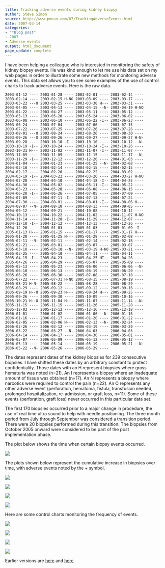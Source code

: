 ```yaml
---
title: Tracking adverse events during kidney biopsy
author: Steve Simon
source: http://www.pmean.com/07/TrackingAdverseEvents.html
date: 2007-03-14
categories:
- "*Blog post"
- 2007
- Adverse events
output: html_document
page_update: complete
---
```


I have been helping a colleague who is interested in monitoring the safety of kidney biopsy events. He was kind enough to let me use his data set on my web pages in order to illustrate some new methods for monitoring adverse events. This data set allows you to see some examples of the use of control charts to track adverse events. Here is the raw data.

```
2003-01-12 ---- 2003-01-28 ---- 2003-02-01 ---- 2003-02-14 ----
2003-02-14 ---- 2003-02-15 H-NO 2003-03-09 ---- 2003-03-17 ----
2003-03-22 ---O 2003-03-25 ---- 2003-03-30 H--- 2003-03-31 ----  
2003-04-05 ---- 2003-04-13 ---- 2003-04-15 --N- 2003-04-19 H-NO
2003-04-22 ---- 2003-04-27 ---- 2003-05-11 ---- 2003-05-12 ----
2003-05-13 ---- 2003-05-20 ---- 2003-05-24 ---- 2003-06-02 ----
2003-06-08 ---- 2003-06-10 ---- 2003-06-22 -I-- 2003-06-23 ----
2003-06-24 ---- 2003-07-04 ---- 2003-07-06 ---- 2003-07-15 ----
2003-07-22 ---- 2003-07-25 ---- 2003-07-26 ---- 2003-07-26 ----
2003-08-01 ---O 2003-08-24 ---- 2003-08-26 ---- 2003-08-30 ----
2003-09-26 ---O 2003-09-26 ---- 2003-09-27 ---- 2003-09-27 H-N-
2003-09-28 ---- 2003-10-10 -I-- 2003-10-10 ---- 2003-10-12 --N-
2003-10-19 -I-- 2003-10-24 ---- 2003-10-24 -I-- 2003-10-26 ----
2003-10-31 H--- 2003-11-02 ---- 2003-11-07 -I-- 2003-11-07 ----
2003-11-09 ---- 2003-11-09 ---- 2003-11-15 ---- 2003-11-17 --N-
2003-11-29 -I-- 2003-12-12 ---- 2003-12-20 ---- 2004-01-03 ----
2004-01-04 ---- 2004-01-23 ---- 2004-01-25 --N- 2004-02-08 ----
2004-02-10 ---- 2004-02-14 ---- 2004-02-15 ---- 2004-02-15 ----
2004-02-17 ---- 2004-02-20 ---- 2004-02-22 ---- 2004-03-02 ----
2004-03-19 -I-- 2004-03-22 ---- 2004-03-26 ---- 2004-03-27 H-NO
2004-03-28 ---- 2004-04-10 ---- 2004-04-18 -I-- 2004-04-25 ----
2004-04-30 ---- 2004-05-02 ---- 2004-05-11 -I-- 2004-05-22 ----
2004-05-23 ---- 2004-05-28 ---- 2004-06-08 ---- 2004-06-15 ----
2004-06-20 -I-- 2004-06-26 ---- 2004-07-05 ---- 2004-07-09 ----
2004-07-09 ---- 2004-07-11 -I-- 2004-07-13 ---- 2004-07-24 ----
2004-07-30 ---- 2004-08-01 ---- 2004-08-01 -I-- 2004-08-06 H---
2004-08-07 --N- 2004-08-10 ---- 2004-08-13 ---- 2004-09-05 ----
2004-09-12 ---- 2004-09-21 ---- 2004-10-08 ---- 2004-10-12 ----
2004-10-13 ---- 2004-10-22 ---- 2004-11-02 ---- 2004-11-07 H-NO
2004-11-14 ---- 2004-11-28 -I-- 2004-11-29 ---- 2004-12-07 ----
2004-12-10 -I-- 2004-12-12 ---- 2004-12-13 ---- 2004-12-26 ----
2004-12-26 ---- 2005-01-03 ---- 2005-01-03 ---- 2005-01-09 -I--
2005-01-13 H--- 2005-01-15 ---- 2005-01-17 ---- 2005-01-17 H---
2005-01-20 ---- 2005-01-25 H--- 2005-01-28 ---- 2005-02-08 ----
2005-02-11 --N- 2005-02-11 ---- 2005-02-14 ---- 2005-02-18 ----
2005-02-21 ---- 2005-03-01 ---- 2005-03-07 ---- 2005-03-07 ----
2005-03-18 ---- 2005-03-18 --N- 2005-03-19 H-NO 2005-03-21 ----
2005-03-25 ---- 2005-04-10 ---- 2005-04-11 ---- 2005-04-11 ----
2005-04-15 -I-- 2005-04-23 ---- 2005-04-25 HI-- 2005-04-26 ----
2005-04-26 ---- 2005-04-29 ---- 2005-05-07 ---- 2005-05-09 ----
2005-05-13 ---- 2005-05-23 ---- 2005-06-06 ---- 2005-06-06 --N-
2005-06-10 ---- 2005-06-13 ---- 2005-06-19 ---- 2005-06-20 ----
2005-06-26 ---- 2005-06-30 ---- 2005-07-08 ---- 2005-07-18 ----
2005-07-22 ---- 2005-07-31 H-NO 2005-08-15 ---- 2005-08-19 ----
2005-08-21 H-N- 2005-08-22 ---- 2005-08-28 ---- 2005-08-29 ----
2005-08-29 ---- 2005-09-12 ---- 2005-09-12 ---- 2005-09-16 ----
2005-09-19 H--O 2005-09-23 H--- 2005-09-24 H--- 2005-09-25 ----
2005-09-26 ---- 2005-09-30 ---- 2005-10-09 ---- 2005-10-16 ----
2005-10-21 H--O 2005-11-04 H--- 2005-11-07 ---- 2005-11-14 --N-
2005-11-15 ---- 2005-11-15 ---- 2005-11-26 ---- 2005-11-28 ----
2005-12-02 ---- 2005-12-12 ---- 2005-12-16 ---- 2005-12-18 ----
2006-01-01 ---- 2006-01-02 ---- 2006-01-06 --N- 2006-01-16 ----
2006-01-16 ---- 2006-01-17 ---- 2006-01-20 ---- 2006-01-22 ----
2006-02-05 ---- 2006-02-06 H--- 2006-02-13 --N- 2006-02-24 ----
2006-02-26 ---- 2006-03-12 ---- 2006-03-19 ---- 2006-03-20 ----
2006-03-22 ---- 2006-03-27 --N- 2006-04-03 ---- 2006-04-03 ----
2006-04-14 ---- 2006-04-17 ---- 2006-04-30 ---- 2006-05-01 ----
2006-05-07 ---- 2006-05-09 ---- 2006-05-12 ---- 2006-05-12 ----
2006-05-13 ---- 2006-05-14 ---- 2006-05-19 ---- 2006-05-21 --N-
2006-05-22 --N- 2006-05-26 ---- 2006-05-29 ----
```

The dates represent dates of the kidney biopsies for 239 consecutive biopsies. I have shifted these dates by an arbitrary constant to protect confidentiality. Those dates with an H represent biopsies where gross hematuria was noted (n=21). An I represents a biopsy where an inadequate amount of tissue was obtained (n=17). An N represents a biopsy where narcotics were required to control the pain (n=22). An O represents any other adverse event (perforation, hematoma, fistula, transfusion needed, prolonged hospitalization, re-admission, or graft loss, n=11). Some of these events (perforation, graft loss) never occurred in this particular data set.

The first 170 biopsies occurred prior to a major change in procedure, the use of real time ultra sound to help with needle positioning. The three month period from July through September was considered a transition period. There were 20 biopsies performed during this transition. The biopsies from October 2005 onward were considered to be part of the post implementation phase.

The plot below shows the time when certain biopsy events occurred.

![](http://www.pmean.com/new-images/07/TrackingAdverseEvents01.gif)

The plots shown below represent the cumulative increase in biopsies over time, with adverse events noted by the + symbol.

![](http://www.pmean.com/new-images/07/TrackingAdverseEvents02.gif)

![](http://www.pmean.com/new-images/07/TrackingAdverseEvents03.gif)

![](http://www.pmean.com/new-images/07/TrackingAdverseEvents04.gif)

![](http://www.pmean.com/new-images/07/TrackingAdverseEvents05.gif)

Here are some control charts monitoring the frequency of events.

![](http://www.pmean.com/new-images/07/TrackingAdverseEvents06.gif)

![](http://www.pmean.com/new-images/07/TrackingAdverseEvents07.gif)

![](http://www.pmean.com/new-images/07/TrackingAdverseEvents08.gif)

![](http://www.pmean.com/new-images/07/TrackingAdverseEvents09.gif)

Earlier versions are [here][sim1] and [here][sim2].

[sim1]: http://www.pmean.com/07/TrackingAdverseEvents.html
[sim2]: http://new.pmean.com/tracking-adverse-events/
